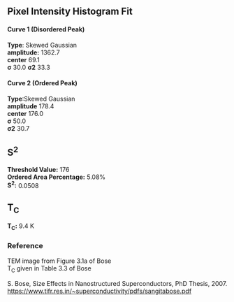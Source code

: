 ## Pixel Intensity Histogram Fit

#### Curve 1 (Disordered Peak)
**Type**: Skewed Gaussian\
**amplitude:** 1362.7\
**center** 69.1\
**σ** 30.0
**σ2** 33.3


#### Curve 2 (Ordered Peak)
**Type**:Skewed Gaussian\
**amplitude** 178.4\
**center** 176.0\
**σ** 50.0\
**σ2** 30.7


## S<sup>2</sup>
**Threshold Value:** 176\
**Ordered Area Percentage:** 5.08%\
**S<sup>2</sup>:** 0.0508



## T<sub>C</sub>
**T<sub>C</sub>:**  9.4 K


### Reference
TEM image from Figure 3.1a of Bose\
T<sub>C</sub> given in Table 3.3 of Bose


S. Bose, Size Effects in Nanostructured Superconductors, PhD Thesis, 2007.
https://www.tifr.res.in/~superconductivity/pdfs/sangitabose.pdf
